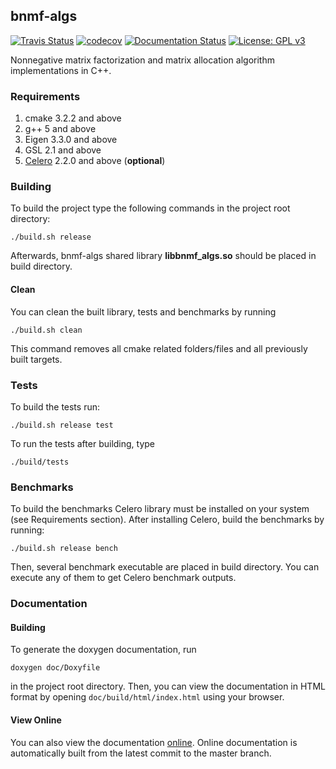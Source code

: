 ## bnmf-algs
[![Travis Status](https://travis-ci.org/eozd/bnmf-algs.svg?branch=master)](https://travis-ci.org/eozd/bnmf-algs)
[![codecov](https://codecov.io/gh/eozd/bnmf-algs/branch/master/graph/badge.svg)](https://codecov.io/gh/eozd/bnmf-algs)
[![Documentation Status](https://readthedocs.org/projects/bnmf-algs/badge/?version=latest)](http://bnmf-algs.readthedocs.io/en/latest/?badge=latest)
[![License: GPL v3](https://img.shields.io/badge/License-GPL%20v3-blue.svg)](https://www.gnu.org/licenses/gpl-3.0)

Nonnegative matrix factorization and matrix allocation algorithm implementations
in C++.

### Requirements
1. cmake 3.2.2 and above
2. g++ 5 and above
3. Eigen 3.3.0 and above
4. GSL 2.1 and above
5. [Celero](https://github.com/DigitalInBlue/Celero) 2.2.0 and above (**optional**)

### Building
To build the project type the following commands in the project root directory:
```
./build.sh release
```
Afterwards, bnmf-algs shared library **libbnmf_algs.so** should be placed in build directory.

#### Clean
You can clean the built library, tests and benchmarks by running
```
./build.sh clean
```
This command removes all cmake related folders/files and all previously built targets.

### Tests
To build the tests run:
```
./build.sh release test
```
To run the tests after building, type
```
./build/tests
```

### Benchmarks
To build the benchmarks Celero library must be installed on your system (see Requirements section). After installing Celero, build the benchmarks by running:
```
./build.sh release bench
```
Then, several benchmark executable are placed in build directory. You can execute any of them to get Celero benchmark outputs.


### Documentation

#### Building
To generate the doxygen documentation, run
```
doxygen doc/Doxyfile
```
in the project root directory. Then, you can view the documentation in HTML
format by opening ```doc/build/html/index.html``` using your browser.

#### View Online
You can also view the documentation [online](http://bnmf-algs.readthedocs.io/en/latest/?badge=latest).
Online documentation is automatically built from the latest commit to the master branch.
